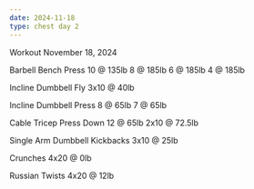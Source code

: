 ```yaml
---
date: 2024-11-18
type: chest day 2
---
```

Workout November 18, 2024

Barbell Bench Press
10 @ 135lb
8 @ 185lb
6 @ 185lb
4 @ 185lb

Incline Dumbbell Fly
3x10 @ 40lb

Incline Dumbbell Press
8 @ 65lb
7 @ 65lb


Cable Tricep Press Down
12 @ 65lb
2x10 @ 72.5lb

Single Arm Dumbbell Kickbacks
3x10 @ 25lb

Crunches
4x20 @ 0lb

Russian Twists
4x20 @ 12lb